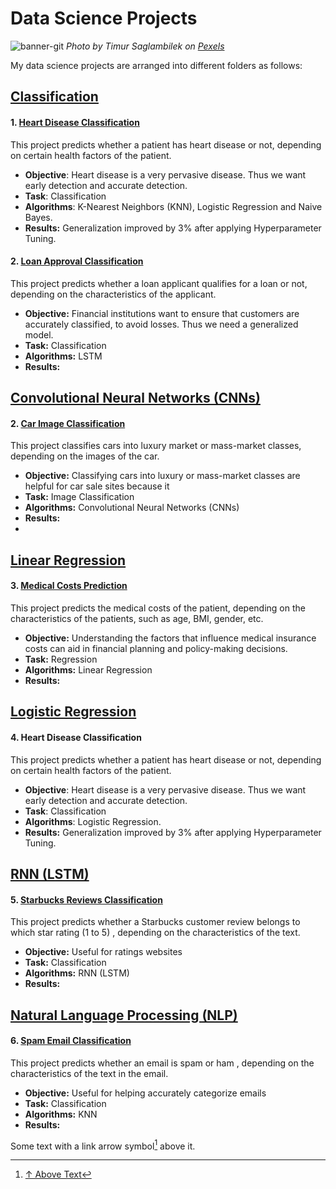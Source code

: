 # Data Science Projects
![banner-git](https://github.com/mkalirane/AnalyticsWriter.com/assets/114637891/ffab6bdd-f561-4082-9b71-a9601b104649)
*Photo by Timur Saglambilek on [Pexels](https://www.pexels.com/photo/analytics-text-185576/)*

My data science projects are arranged into different folders as follows:

## **[Classification](https://github.com/mkalirane/projects/tree/main/Classification)**

#### 1. [Heart Disease Classification](#)
 This project predicts whether a patient has heart disease or not, depending on certain health factors of the patient. 
- **Objective**: Heart disease is a very pervasive disease. Thus we want early detection and accurate detection.
- **Task**: Classification
- **Algorithms**: K-Nearest Neighbors (KNN), Logistic Regression and Naive Bayes.
- **Results:** Generalization improved by 3% after applying Hyperparameter Tuning.

#### 2. [Loan Approval Classification](#)
This project predicts whether a loan applicant qualifies for a loan or not, depending on the characteristics of the applicant.
- **Objective:** Financial institutions want to ensure that customers are accurately classified, to avoid losses. Thus we need a generalized model.
- **Task:** Classification
- **Algorithms:** LSTM
- **Results:**

## **[Convolutional Neural Networks (CNNs)](https://github.com/mkalirane/projects/tree/main/CNN)**

#### 2. [Car Image Classification](#)
This project classifies cars into luxury market or mass-market classes, depending on the images of the car.
- **Objective:** Classifying cars into luxury or mass-market classes are helpful for car sale sites because it
- **Task:** Image Classification
- **Algorithms:** Convolutional Neural Networks (CNNs)
- **Results:**
- 
## **[Linear Regression](https://github.com/mkalirane/projects/tree/main/Linear%20Regression)** 

#### 3. [Medical Costs Prediction](#)
This project predicts the medical costs of the patient, depending on the characteristics of the patients, such as age, BMI, gender, etc.
- **Objective:** Understanding the factors that influence medical insurance costs can aid in financial planning and policy-making decisions.
- **Task:** Regression
- **Algorithms:** Linear Regression
- **Results:**

## **[Logistic Regression](https://github.com/mkalirane/projects/tree/main/Logistic%20Regression)**

#### 4. Heart Disease Classification
 This project predicts whether a patient has heart disease or not, depending on certain health factors of the patient. 
- **Objective**: Heart disease is a very pervasive disease. Thus we want early detection and accurate detection.
- **Task**: Classification
- **Algorithms**: Logistic Regression.
- **Results:** Generalization improved by 3% after applying Hyperparameter Tuning.

## **[RNN (LSTM)](https://github.com/mkalirane/projects/tree/main/LSTM)**

#### 5. [Starbucks Reviews Classification](#)
This project predicts whether a Starbucks customer review belongs to which star rating (1 to 5) , depending on the characteristics of the text.
- **Objective:** Useful for ratings websites
- **Task:** Classification
- **Algorithms:** RNN (LSTM)
- **Results:**

## **[Natural Language Processing (NLP)](https://github.com/mkalirane/projects/tree/main/Linear%20Regression)**

#### 6. [Spam Email Classification](#)
This project predicts whether an email is spam or ham , depending on the characteristics of the text in the email.
- **Objective:** Useful for helping accurately categorize emails
- **Task:** Classification
- **Algorithms:** KNN
- **Results:**

[^1]: [↑ Above Text](#)

Some text with a link arrow symbol[^1] above it.

